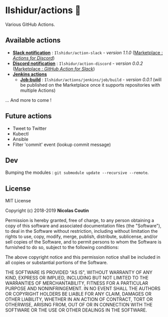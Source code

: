 # Ilshidur/actions 🚀

Various GitHub Actions.

## Available actions

* **[Slack notification](https://github.com/Ilshidur/action-slack)** : `Ilshidur/action-slack` - *version 1.1.0* ([Marketplace : *Actions for Discord*](https://github.com/marketplace/actions/actions-for-discord))
* **[Discord notification](https://github.com/Ilshidur/action-discord)** : `Ilshidur/action-discord` - *version 0.0.2* ([Marketplace : *GitHub Action for Slack*](https://github.com/marketplace/actions/github-action-for-slack))
* **[Jenkins actions](/jenkins)**
  * **[Job:build](/jenkins/job/build)** : `Ilshidur/actions/jenkins/job/build` - *version 0.0.1* (will be published on the Marketplace once it supports repositories with multiple Actions)

... And more to come !

## Future actions

- Tweet to Twitter
- Kubectl
- Ansible
- Filter 'commit' event (lookup commit message)

## Dev

Bumping the modules : `git submodule update --recursive --remote`.

## License

MIT License

Copyright (c) 2018-2019 **Nicolas Coutin**

Permission is hereby granted, free of charge, to any person obtaining a copy
of this software and associated documentation files (the "Software"), to deal
in the Software without restriction, including without limitation the rights
to use, copy, modify, merge, publish, distribute, sublicense, and/or sell
copies of the Software, and to permit persons to whom the Software is
furnished to do so, subject to the following conditions:

The above copyright notice and this permission notice shall be included in all
copies or substantial portions of the Software.

THE SOFTWARE IS PROVIDED "AS IS", WITHOUT WARRANTY OF ANY KIND, EXPRESS OR
IMPLIED, INCLUDING BUT NOT LIMITED TO THE WARRANTIES OF MERCHANTABILITY,
FITNESS FOR A PARTICULAR PURPOSE AND NONINFRINGEMENT. IN NO EVENT SHALL THE
AUTHORS OR COPYRIGHT HOLDERS BE LIABLE FOR ANY CLAIM, DAMAGES OR OTHER
LIABILITY, WHETHER IN AN ACTION OF CONTRACT, TORT OR OTHERWISE, ARISING FROM,
OUT OF OR IN CONNECTION WITH THE SOFTWARE OR THE USE OR OTHER DEALINGS IN THE
SOFTWARE.
